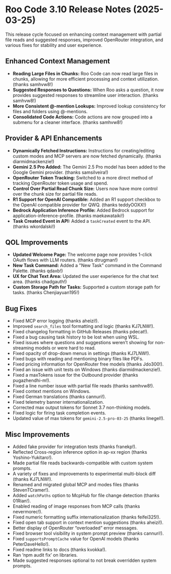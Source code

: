 # Roo Code 3.10 Release Notes (2025-03-25)

This release cycle focused on enhancing context management with partial file reads and suggested responses, improved OpenRouter integration, and various fixes for stability and user experience.

## Enhanced Context Management

*   **Reading Large Files in Chunks:** Roo Code can now read large files in chunks, allowing for more efficient processing and context utilization. (thanks samhvw8!)
*   **Suggested Responses to Questions:** When Roo asks a question, it now provides suggested responses to streamline user interaction. (thanks samhvw8!)
*   **More Consistent @-mention Lookups:** Improved lookup consistency for files and folders using @-mentions.
*   **Consolidated Code Actions:** Code actions are now grouped into a submenu for a cleaner interface. (thanks samhvw8!)

## Provider & API Enhancements

*   **Dynamically Fetched Instructions:** Instructions for creating/editing custom modes and MCP servers are now fetched dynamically. (thanks diarmidmackenzie!)
*   **Gemini 2.5 Pro Added:** The Gemini 2.5 Pro model has been added to the Google Gemini provider. (thanks samsilveira!)
*   **OpenRouter Token Tracking:** Switched to a more direct method of tracking OpenRouter token usage and spend.
*   **Control Over Partial Read Chunk Size:** Users now have more control over the chunk size for partial file reads.
*   **R1 Support for OpenAI Compatible:** Added an R1 support checkbox to the OpenAI compatible provider for QWQ. (thanks teddyOOXX!)
*   **Bedrock Application Inference Profile:** Added Bedrock support for application-inference-profile. (thanks maekawataiki!)
*   **Task Created Event in API:** Added a `taskCreated` event to the API. (thanks wkordalski!)

## QOL Improvements

*   **Updated Welcome Page:** The welcome page now provides 1-click OAuth flows with LLM routers. (thanks dtrugman!)
*   **New Task Command:** Added a "New Task" command in the Command Palette. (thanks qdaxb!)
*   **UX for Chat Text Area:** Updated the user experience for the chat text area. (thanks chadgauth!)
*   **Custom Storage Path for Tasks:** Supported a custom storage path for tasks. (thanks Chenjiayuan195!)

## Bug Fixes

*   Fixed MCP error logging (thanks aheizi!).
*   Improved `search_files` tool formatting and logic (thanks KJ7LNW!).
*   Fixed changelog formatting in GitHub Releases (thanks pdecat!).
*   Fixed a bug causing task history to be lost when using WSL.
*   Fixed issues where questions and suggestions weren’t showing for non-streaming models or were hard to read.
*   Fixed opacity of drop-down menus in settings (thanks KJ7LNW!).
*   Fixed bugs with reading and mentioning binary files like PDFs.
*   Fixed pricing information for OpenRouter free models (thanks Jdo300!).
*   Fixed an issue with unit tests on Windows (thanks diarmidmackenzie!).
*   Fixed a maxTokens issue for the Outbound provider (thanks pugazhendhi-m!).
*   Fixed a line number issue with partial file reads (thanks samhvw8!).
*   Fixed context mentions on Windows.
*   Fixed German translations (thanks cannuri!).
*   Fixed telemetry banner internationalization.
*   Corrected max output tokens for Sonnet 3.7 non-thinking models.
*   Fixed logic for firing task completion events.
*   Updated value of max tokens for `gemini-2.5-pro-03-25` (thanks linegel!).

## Misc Improvements

*   Added fake provider for integration tests (thanks franekp!).
*   Reflected Cross-region inference option in ap-xx region (thanks Yoshino-Yukitaro!).
*   Made partial file reads backwards-compatible with custom system prompts.
*   A variety of fixes and improvements to experimental multi-block diff (thanks KJ7LNW!).
*   Renamed and migrated global MCP and modes files (thanks StevenTCramer!).
*   Added `watchPaths` option to McpHub for file change detection (thanks 01Rian!).
*   Enabled reading of image responses from MCP calls (thanks nevermorec!).
*   Fixed numeric formatting suffix internationalization (thanks feifei325!).
*   Fixed open tab support in context mention suggestions (thanks aheizi!).
*   Better display of OpenRouter “overloaded” error messages.
*   Fixed browser tool visibility in system prompt preview (thanks cannuri!).
*   Fixed `supportsPromptCache` value for OpenAI models (thanks PeterDaveHello!).
*   Fixed readme links to docs (thanks kvokka!).
*   Ran ‘npm audit fix’ on libraries.
*   Made suggested responses optional to not break overridden system prompts.